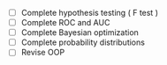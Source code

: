 - [ ] Complete hypothesis testing ( F test )
- [ ] Complete ROC and AUC
- [ ] Complete Bayesian optimization
- [ ] Complete probability distributions
- [ ] Revise OOP